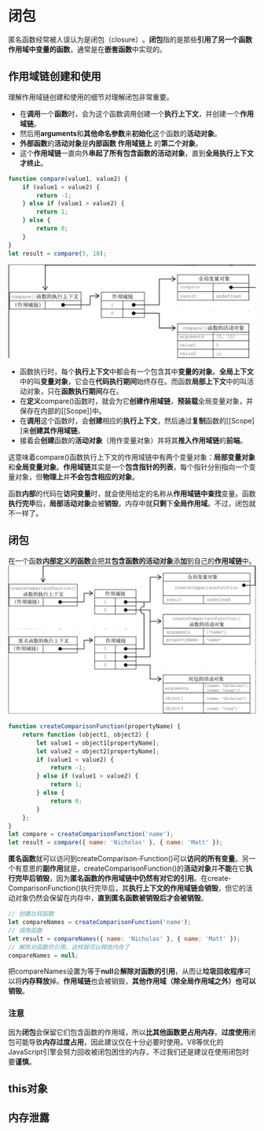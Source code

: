 # 闭包
匿名函数经常被人误认为是闭包（closure）​。**闭包**指的是那些**引用了另一个函数作用域中变量的函数**，通常是在**嵌套函数**中实现的。

## 作用域链创建和使用
理解作用域链创建和使用的细节对理解闭包非常重要。
- 在**调用**一个**函数**时，会为这个函数调用创建一个**执行上下文**，并创建一个**作用域链**。
- 然后用**arguments**和**其他命名参数**来**初始化**这个函数的**活动对象**。
- **外部函数**的**活动对象**是**内部函数 作用域链上** 的**第二个对象**。
- 这个**作用域链**一直向外**串起了所有包含函数的活动对象**，直到**全局执行上下文才终止**。

``` javascript
function compare(value1, value2) {
    if (value1 < value2) {
        return -1;
    } else if (value1 > value2) {
        return 1;
    } else {
        return 0;
    }
}
let result = compare(5, 10);
```
![执行上下文、作用域立案、全局变量对象、活动对象示意图](./image.png)

- 函数执行时，每个**执行上下文**中都会有一个包含其中**变量的对象**。**全局上下文**中的叫**变量对象**，它会在**代码执行期间**始终存在。而函数**局部上下文**中的叫活动对象，只在**函数执行期间**存在。
- 在**定义**compare()函数时，就会为它**创建作用域链**，**预装载**全局变量对象，并保存在内部的[​[Scope]​]中。
- 在**调用**这个函数时，会**创建**相应的**执行上下文**，然后通过**复制**函数的[​[Scope]​]来**创建其作用域链**。
- 接着会**创建**函数的**活动对象**（用作变量对象）并将其**推入作用域链**的**前端**。

这意味着compare()函数执行上下文的作用域链中有两个变量对象：**局部变量对象**和**全局变量对象**。**作用域链**其实是一个**包含指针的列表**，每个指针分别指向一个变量对象，但**物理上**并**不会包含相应的对象**。

函数**内部**的代码在**访问变量**时，就会使用给定的名称从**作用域链中查找**变量。函数**执行完毕**后，**局部活动对象**会被**销毁**，内存中就**只剩**下**全局作用域**。不过，闭包就不一样了。

## 闭包
在一个函数**内部定义的函数**会把其**包含函数的活动对象**添**加**到自己的**作用域链**中。
![alt text](image-1.png)

``` javascript
function createComparisonFunction(propertyName) {
    return function (object1, object2) {
        let value1 = object1[propertyName];
        let value2 = object2[propertyName];
        if (value1 < value2) {
            return -1;
        } else if (value1 > value2) {
            return 1;
        } else {
            return 0;
        }
    };
}
let compare = createComparisonFunction('name');
let result = compare({ name: 'Nicholas' }, { name: 'Matt' });
```
**匿名函数**就可以访问到createComparison-Function()可以**访问的所有变量**。另一个有意思的**副作用**就是，createComparisonFunction()的**活动对象**并**不能**在它**执行完毕后销毁**，因为**匿名函数的作用域链中仍然有对它的引用**。在create-ComparisonFunction()执行完毕后，其**执行上下文的作用域链会销毁**，但它的活动对象仍然会保留在内存中，**直到匿名函数被销毁后才会被销毁**。

``` javascript
// 创建比较函数
let compareNames = createComparisonFunction('name');
// 调用函数
let result = compareNames({ name: 'Nicholas' }, { name: 'Matt' });
// 解除对函数的引用，这样就可以释放内存了
compareNames = null;
```
把compareNames设置为等于**null**会**解除对函数的引用**，从而让**垃圾回收程序**可以将**内存释放**掉。**作用域链**也会被销毁，**其他作用域（除全局作用域之外）**也可以**销毁**。

### 注意
因为**闭包**会保留它们包含函数的作用域，所以**比其他函数更占用内存**。**过度使用**闭包可能导致**内存过度占用**，因此建议仅在十分必要时使用。V8等优化的JavaScript引擎会努力回收被闭包困住的内存，不过我们还是建议在使用闭包时要**谨慎**。

## this对象

## 内存泄露

